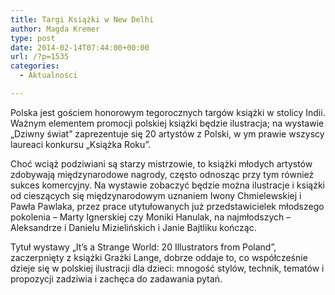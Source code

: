 ```yaml
---
title: Targi Książki w New Delhi
author: Magda Kremer
type: post
date: 2014-02-14T07:44:00+00:00
url: /?p=1535
categories:
  - Aktualności

---
```

Polska jest gościem honorowym tegorocznych targów książki w stolicy Indii. Ważnym elementem promocji polskiej książki będzie ilustracja; na wystawie &#8222;Dziwny świat&#8221; zaprezentuje się 20 artystów z Polski, w ym prawie wszyscy laureaci konkursu &#8222;Książka Roku&#8221;.

Choć wciąż podziwiani są starzy mistrzowie, to książki młodych artystów zdobywają międzynarodowe nagrody, często odnosząc przy tym również sukces komercyjny. Na wystawie zobaczyć będzie można ilustracje i książki od cieszących się międzynarodowym uznaniem Iwony Chmielewskiej i Pawła Pawlaka, przez prace utytułowanych już przedstawicielek młodszego pokolenia &#8211; Marty Ignerskiej czy Moniki Hanulak, na najmłodszych &#8211; Aleksandrze i Danielu Mizielińskich i Janie Bajtliku kończąc.

Tytuł wystawy &#8222;It&#8217;s a Strange World: 20 Illustrators from Poland&#8221;, zaczerpnięty z książki Grażki Lange, dobrze oddaje to, co współcześnie dzieje się w polskiej ilustracji dla dzieci: mnogość stylów, technik, tematów i propozycji zadziwia i zachęca do zadawania pytań.

&nbsp;

&nbsp;

&nbsp;